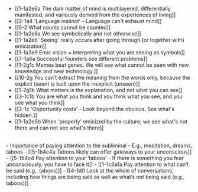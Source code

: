 - [[1-1a2e6a The dark matter of mind is multilayered, differentially manifested, and variously derived from the experiences of living]]
- [[2-1a4 'Language instinct' - Language can't exhaust mind]]
- [[5-2 What counts cannot be counted]]
- [[1-1a2e8a We see symbolically and not otherwise]]
- [[1-1a2e8 'Seeing' really occurs after going through (or together with) emicization]]
- [[1-1a2e9 Emic vision = Interpreting what you are seeing as symbols]]
- [[7-1a6a Successful founders see different problems]]
- [[1-2g1c Memes beat genes. We will see what cannot be seen with new knowledge and new technology.]]
- [[10-2g You can’t extract the meaning from the words only, because the explicit (seen) is built upon the inexplicit (unseen)]]
- [[1-2g1b What matters is the explanation, and not what you can see]]
- [[3-1c1b You are what you think and you think what you see, and you see what you think]]
- [[2-1c 'Opportunity costs' - Look beyond the obvious. See what's hidden.]]
- [[1-1a2e9b When 'properly' emicized by the culture, we see what's not there and can not see what's there]]
<br>
- Importance of paying attention to the subliminal
  - E.g., meditation, dreams, taboos
    - [[5-1b4c4a Taboos likely can offer gateways to your unconscious]]
    - [[5-1b4c4 Pay attention to your ‘taboos’ - If there is something you fear unconsciously, you have to face it]]
    - [[1-1c6a1a Pay attention to what can’t be said (e.g., taboos)]]
    - [[4-1d0 Look at the whole of conversations, including how things are being said as well as what’s not being said (e.g., taboos)]]